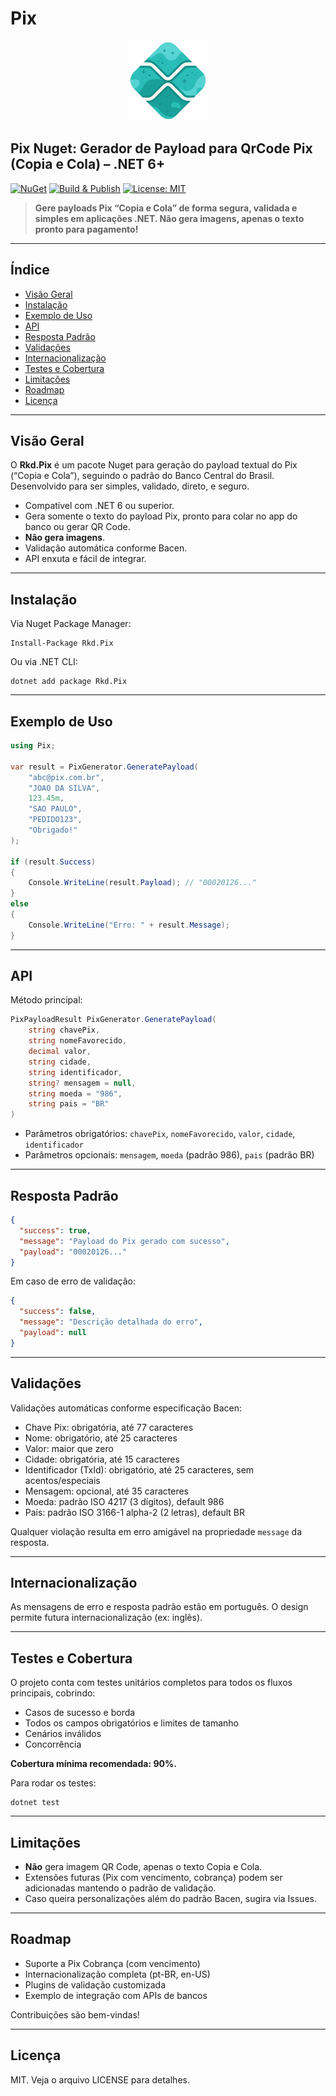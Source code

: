# Pix

<p align="center">
  <img src="https://raw.githubusercontent.com/rkdcoder/pix/main/src/Pix/icon.png" width="128" alt="Pix logo" />
</p>

## Pix Nuget: Gerador de Payload para QrCode Pix (Copia e Cola) – .NET 6+

[![NuGet](https://img.shields.io/nuget/v/Rkd.Pix.svg)](https://www.nuget.org/packages/Rkd.Pix)
[![Build & Publish](https://github.com/rkdcoder/Pix/actions/workflows/main.yml/badge.svg)](https://github.com/rkdcoder/Pix/actions/workflows/main.yml)
[![License: MIT](https://img.shields.io/badge/License-MIT-blue.svg)](LICENSE)

> **Gere payloads Pix “Copia e Cola” de forma segura, validada e simples em aplicações .NET. Não gera imagens, apenas o texto pronto para pagamento!**

---

## Índice

- [Visão Geral](#visão-geral)
- [Instalação](#instalação)
- [Exemplo de Uso](#exemplo-de-uso)
- [API](#api)
- [Resposta Padrão](#resposta-padrão)
- [Validações](#validações)
- [Internacionalização](#internacionalização)
- [Testes e Cobertura](#testes-e-cobertura)
- [Limitações](#limitações)
- [Roadmap](#roadmap)
- [Licença](#licença)

---

## Visão Geral

O **Rkd.Pix** é um pacote Nuget para geração do payload textual do Pix (“Copia e Cola”), seguindo o padrão do Banco Central do Brasil. Desenvolvido para ser simples, validado, direto, e seguro.

- Compatível com .NET 6 ou superior.
- Gera somente o texto do payload Pix, pronto para colar no app do banco ou gerar QR Code.
- **Não gera imagens**.
- Validação automática conforme Bacen.
- API enxuta e fácil de integrar.

---

## Instalação

Via Nuget Package Manager:

```
Install-Package Rkd.Pix
```

Ou via .NET CLI:

```
dotnet add package Rkd.Pix
```

---

## Exemplo de Uso

```csharp
using Pix;

var result = PixGenerator.GeneratePayload(
    "abc@pix.com.br",
    "JOAO DA SILVA",
    123.45m,
    "SAO PAULO",
    "PEDIDO123",
    "Obrigado!"
);

if (result.Success)
{
    Console.WriteLine(result.Payload); // "00020126..."
}
else
{
    Console.WriteLine("Erro: " + result.Message);
}
```

---

## API

Método principal:

```csharp
PixPayloadResult PixGenerator.GeneratePayload(
    string chavePix,
    string nomeFavorecido,
    decimal valor,
    string cidade,
    string identificador,
    string? mensagem = null,
    string moeda = "986",
    string pais = "BR"
)
```

- Parâmetros obrigatórios: `chavePix`, `nomeFavorecido`, `valor`, `cidade`, `identificador`
- Parâmetros opcionais: `mensagem`, `moeda` (padrão 986), `pais` (padrão BR)

---

## Resposta Padrão

```json
{
  "success": true,
  "message": "Payload do Pix gerado com sucesso",
  "payload": "00020126..."
}
```

Em caso de erro de validação:

```json
{
  "success": false,
  "message": "Descrição detalhada do erro",
  "payload": null
}
```

---

## Validações

Validações automáticas conforme especificação Bacen:

- Chave Pix: obrigatória, até 77 caracteres
- Nome: obrigatório, até 25 caracteres
- Valor: maior que zero
- Cidade: obrigatória, até 15 caracteres
- Identificador (TxId): obrigatório, até 25 caracteres, sem acentos/especiais
- Mensagem: opcional, até 35 caracteres
- Moeda: padrão ISO 4217 (3 dígitos), default 986
- País: padrão ISO 3166-1 alpha-2 (2 letras), default BR

Qualquer violação resulta em erro amigável na propriedade `message` da resposta.

---

## Internacionalização

As mensagens de erro e resposta padrão estão em português. O design permite futura internacionalização (ex: inglês).

---

## Testes e Cobertura

O projeto conta com testes unitários completos para todos os fluxos principais, cobrindo:

- Casos de sucesso e borda
- Todos os campos obrigatórios e limites de tamanho
- Cenários inválidos
- Concorrência

**Cobertura mínima recomendada: 90%.**

Para rodar os testes:

```
dotnet test
```

---

## Limitações

- **Não** gera imagem QR Code, apenas o texto Copia e Cola.
- Extensões futuras (Pix com vencimento, cobrança) podem ser adicionadas mantendo o padrão de validação.
- Caso queira personalizações além do padrão Bacen, sugira via Issues.

---

## Roadmap

- Suporte a Pix Cobrança (com vencimento)
- Internacionalização completa (pt-BR, en-US)
- Plugins de validação customizada
- Exemplo de integração com APIs de bancos

Contribuições são bem-vindas!

---

## Licença

MIT. Veja o arquivo LICENSE para detalhes.
